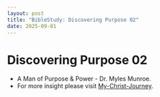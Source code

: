 ```yaml
---
layout: post
title: "BibleStudy: Discovering Purpose 02"
date: 2025-09-01
---
```


# Discovering Purpose 02
- A Man of Purpose & Power - Dr. Myles Munroe.
- For more insight please visit <a href="/christ">My-Christ-Journey</a>.